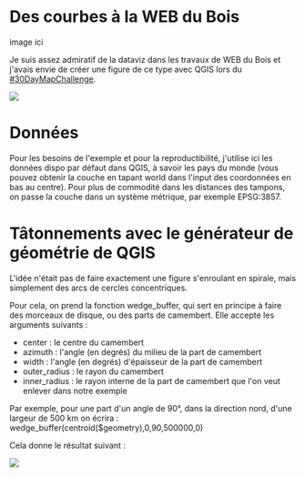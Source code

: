 # Des courbes à la WEB du Bois

image ici


Je suis assez admiratif de la dataviz dans les travaux de WEB du Bois et j'avais envie de créer une figure de ce type avec QGIS lors du [#30DayMapChallenge](https://twitter.com/search?q=%2330DayMapChallenge&src=typeahead_click).


![](https://images-na.ssl-images-amazon.com/images/I/41GMSpOgPbL._AC_UL600_SR429,600_.jpg)

# Données

Pour les besoins de l'exemple et pour la reproductibilité, j'utilise ici les données dispo par défaut dans QGIS, à savoir les pays du monde (vous pouvez obtenir la couche en tapant world dans l'input des coordonnées en bas au centre).
Pour plus de commodité dans les distances des tampons, on passe la couche dans un système métrique, par exemple EPSG:3857.

# Tâtonnements avec le générateur de géométrie de QGIS

L'idée n'était pas de faire exactement une figure s'enroulant en spirale, mais simplement des arcs de cercles concentriques.

Pour cela, on prend la fonction wedge_buffer, qui sert en principe à faire des morceaux de disque, ou des parts de camembert. Elle accepte les arguments suivants :
- center : le centre du camembert 
- azimuth : l'angle (en degrés) du milieu de la part de camembert
- width : l'angle (en degrés) d'épaisseur de la part de camembert
- outer_radius : le rayon du camembert
- inner_radius : le rayon interne de la part de camembert que l'on veut enlever dans notre exemple

Par exemple, pour une part d'un angle de 90°, dans la direction nord, d'une largeur de 500 km on écrira :
wedge_buffer(centroid($geometry),0,90,500000,0)

Cela donne le résultat suivant : 

![](https://i.imgur.com/Tn0wQ6H.png)












